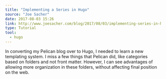 ```yaml
---
title: "Implementing a Series in Hugo"
source: "Joe Sacher"
date: 2017-08-03 15:26
link: http://www.joesacher.com/blog/2017/08/03/implementing-series-in-hugo/
type: Tutorial
tool:
  - hugo
---
```

In converting my Pelican blog over to Hugo, I needed to learn a new templating system. I miss a few things that Pelican did, like categories based on folders and not front matter. However, I can see advantages of allowing more organization in these folders, without affecting final position on the web.





